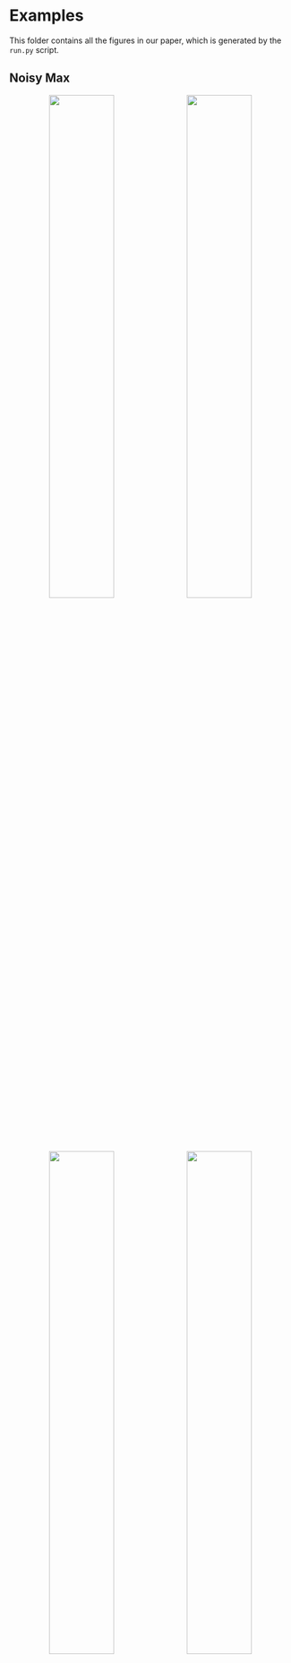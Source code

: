 # Examples

This folder contains all the figures in our paper, which is generated by the `run.py` script.

## Noisy Max
<p float="left" align="center">
  <img src="https://raw.githubusercontent.com/RyanWangGit/StatDP/master/examples/noisy_max_a.svg?sanitize=true" width="48%" />
  <img src="https://raw.githubusercontent.com/RyanWangGit/StatDP/master/examples/noisy_max_b.svg?sanitize=true" width="48%" /> 
</p>
<p float="left" align="center">
  <img src="https://raw.githubusercontent.com/RyanWangGit/StatDP/master/examples/noisy_max_c.svg?sanitize=true" width="48%" />
  <img src="https://raw.githubusercontent.com/RyanWangGit/StatDP/master/examples/noisy_max_d.svg?sanitize=true" width="48%" /> 
</p>

## Sparse Vector Technique
<p float="left" align="center">
  <img src="https://raw.githubusercontent.com/RyanWangGit/StatDP/master/examples/SVT.svg?sanitize=true" width="48%" />
</p>
<p float="left" align="center">
  <img src="https://raw.githubusercontent.com/RyanWangGit/StatDP/master/examples/iSVT1.svg?sanitize=true" width="48%" />
  <img src="https://raw.githubusercontent.com/RyanWangGit/StatDP/master/examples/iSVT2.svg?sanitize=true" width="48%" /> 
</p>
<p float="left" align="center">
  <img src="https://raw.githubusercontent.com/RyanWangGit/StatDP/master/examples/iSVT3.svg?sanitize=true" width="48%" />
  <img src="https://raw.githubusercontent.com/RyanWangGit/StatDP/master/examples/iSVT4.svg?sanitize=true" width="48%" /> 
</p>

## Histogram
<p float="left" align="center">
  <img src="https://raw.githubusercontent.com/RyanWangGit/StatDP/master/examples/correct_histogram.svg?sanitize=true" width="48%" />
  <img src="https://raw.githubusercontent.com/RyanWangGit/StatDP/master/examples/incorrect_histogram.svg?sanitize=true" width="48%" /> 
</p>